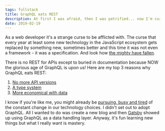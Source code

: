 ```yaml
---
tags: fullstack
title: GraphQL eats REST
description: At first I was afraid, then I was petrified... now I'm curious
date: 2019-02-19
---
```


As a web developer it's a strange curse to be afflicted with. The curse that every year at least some new technology in the JavaScript ecosystem gets replaced by something new, sometimes better and this time it was not even a framework - it was a specification. And look how [the mighty have fallen][6].

There is no REST for APIs except to buried in documentation because NOW the glorious age of GraphQL is upon us! Here are my top 3 reasons why GraphQL eats REST:

1. [No more API versions][3]
2. [A type system][2]
3. [More economical with data][4]

I know if you're like me, you might already be [pursuing, busy and tired][1] of the constant change in our technology choices. I didn't set out to adopt GraphQL. All I wanted to do was create a new blog and then [Gatsby][5] showed up using GraphQL as a data handling layer. Anyway, it's fun learning new things but what I really want is mastery.

[1]: https://www.goodreads.com/work/quotes/245494-the-great-gatsby
[2]: https://facebook.github.io/graphql/June2018/#sec-Type-System
[3]: https://graphql.org/learn/best-practices/#versioning
[4]: https://graphql.github.io/learn/queries/#fields
[5]: https://www.gatsbyjs.org/
[6]: https://developer.github.com/v4/
